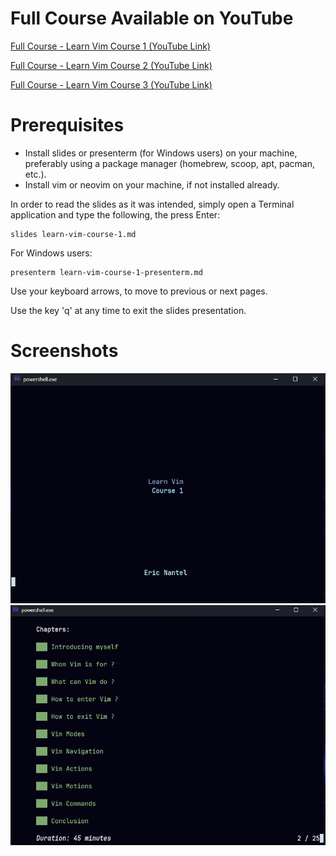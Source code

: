 
# Full Course Available on YouTube

[Full Course - Learn Vim Course 1 (YouTube Link)](https://youtu.be/7fHL0RHgvNQ)

[Full Course - Learn Vim Course 2 (YouTube Link)](https://youtu.be/nOQnmqBrKPg?si=5t3egtjprMhzVvUe)

[Full Course - Learn Vim Course 3 (YouTube Link)](https://youtu.be/yaPkRiBS0aQ?si=dnapm3lUDHeosNLn)

# Prerequisites
- Install slides or presenterm (for Windows users) on your machine, preferably using a package manager (homebrew, scoop, apt, pacman, etc.).
- Install vim or neovim on your machine, if not installed already.

In order to read the slides as it was intended, simply open a Terminal application and type the following, the press Enter:
```shell
slides learn-vim-course-1.md
```
For Windows users:
```shell
presenterm learn-vim-course-1-presenterm.md
```

Use your keyboard arrows, to move to previous or next pages.

Use the key 'q' at any time to exit the slides presentation.

# Screenshots
![img01](/screenshots/learn-vim-img01.png "")
![img02](/screenshots/learn-vim-img02.png "")
